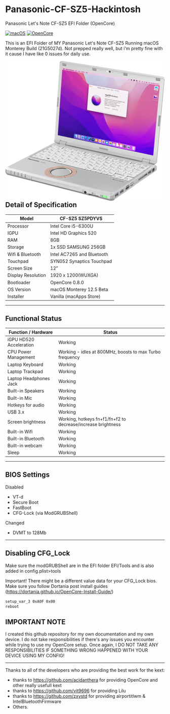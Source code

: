 # Panasonic-CF-SZ5-Hackintosh
Panasonic Let's Note CF-SZ5 EFI Folder (OpenCore)

[![macOS](https://img.shields.io/badge/macOS-12.5-blue)](https://developer.apple.com/documentation/macos-release-notes)
[![OpenCore](https://img.shields.io/badge/OpenCore-0.8.0-green)](https://github.com/acidanthera/OpenCorePkg)

This is an EFI Folder of MY Panasonic Let's Note CF-SZ5 Running macOS Monterey Build (21G5027d). Not prepped really well, but i'm pretty fine with it cause I have like 0 issues for daily use.

<img align="right" src="sz5.png" alt="Panasonic Let's Note CF-SZ5 macOS Hackintosh OpenCore" width="550px">

## Detail of Specification

|Model|CF-SZ5 SZ5PDYVS|
|-|-|
|Processor|Intel Core i5-6300U|
|IGPU|Intel HD Graphics 520|
|RAM|8GB| 
|Storage|1x SSD SAMSUNG 256GB|
|Wifi & Bluetooth|Intel AC7265 and Bluetooth|
|Touchpad|SYN052 Synaptics Touchpad|
|Screen Size|12”|
|Display Resolution|1920 x 1200(WUXGA)|
|Bootloader|OpenCore 0.8.0|
|OS Version|macOS Monterey 12.5 Beta|
|Installer|Vanilla (macApps Store)|

---

## Functional Status

|Function / Hardware|Status|
|-|-|
|iGPU HD520 Acceleration|Working|
|CPU Power Management|Working - idles at 800MHz, boosts to max Turbo frequency|
|Laptop Keyboard|Working|
|Laptop Trackpad|Working|
|Laptop Headphones Jack|Working|
|Built-in Speakers|Working|
|Built-in Mic|Working|
|Hotkeys for audio|Working|
|USB 3.x|Working|
|Screen brightness|Working, hotkeys fn+f1/fn+f2 to decrease/increase brightness|
|Built-in Wifi|Working|
|Built-in Bluetooth|Working|
|Built-in webcam|Working|
|Sleep|Working|

---

## BIOS Settings

Disabled

- VT-d
- Secure Boot
- FastBoot
- CFG-Lock (via ModGRUBShell)

Changed
- DVMT to 128Mb

---

## Disabling CFG_Lock

Make sure the modGRUBShell are in the EFI folder EFI/Tools and is also added in config.plist>tools 

Important!
There might be a different value data for your CFG_Lock bios. Make sure you follow Dortania post install guides (https://dortania.github.io/OpenCore-Install-Guide/)

```
setup_var_3 0xA0F 0x00
reboot
```


## IMPORTANT NOTE

I created this github repository for my own documentation and my own device. I do not take responsibilities if there's any issues you encounter while trying to use my OpenCore setup. Once again, </b>I DO NOT TAKE ANY RESPONSIBILITIES IF SOMETHING WRONG HAPPENED WITH YOUR DEVICE USING MY CONFIG!</b>

---

Thanks to all of the developers who are providing the best work for the kext:

- thanks to https://github.com/acidanthera for providing OpenCore and other really usefull kext
- thanks to https://github.com/vit9696 for providing Lilu
- thanks to https://github.com/zxystd for providing airportitlwm & IntelBluetoothFirmware
- Others.
